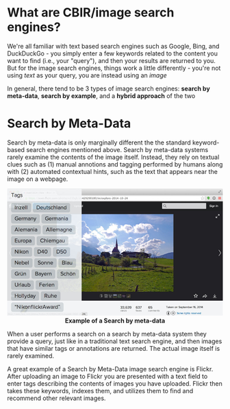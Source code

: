 # What are CBIR/image search engines?

We're all familiar with text based search engines such as Google, Bing, and DuckDuckGo - you simply enter a few keywords related to the content you want to find (i.e., your "query"), and then your results are returned to you. But for the image search engines, things work a little differently - you're not using _text_ as your query, you are instead using an _image_

In general, there tend to be 3 types of image search engines: **search by meta-data**, **search by example**, and a **hybrid approach** of the two

# Search by Meta-Data
Search by meta-data is only marginally different the the standard keyword-based search engines mentioned above. Search by meta-data systems rarely examine the contents of the image itself. Instead, they rely on textual clues such as (1) manual annotions and tagging performed by humans along with (2) automated contextual hints, such as the text that appears near the image on a webpage.

<p align="center">
    <img src="https://github.com/khanhducle/khanhducle.github.io/blob/master/images/cbir_flickr_example.jpg" alt>
    <b>Example of a Search by meta-data</b>
</p>

When a user performs a search on a search by meta-data system they provide a query, just like in a traditional text search engine, and then images that have similar tags or annotations are returned. The actual image itself is rarely examined.

A great example of a Search by Meta-Data image search engine is Flickr. After uploading an image to Flickr you are presented with a text field to enter tags describing the contents of images you have uploaded. Flickr then takes these keywords, indexes them, and utilizes them to find and recommend other relevant images.
